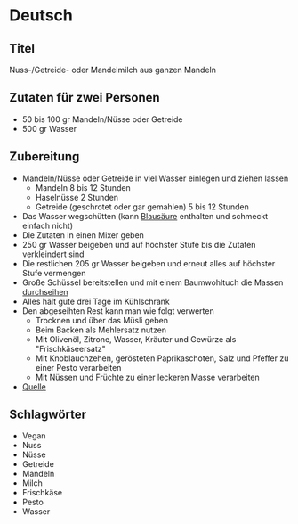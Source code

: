 # Deutsch

## Titel

Nuss-/Getreide- oder Mandelmilch aus ganzen Mandeln

## Zutaten für zwei Personen

* 50 bis 100 gr Mandeln/Nüsse oder Getreide
* 500 gr Wasser

## Zubereitung

* Mandeln/Nüsse oder Getreide in viel Wasser einlegen und ziehen lassen
    * Mandeln 8 bis 12 Stunden
    * Haselnüsse 2 Stunden
    * Getreide (geschrotet oder gar gemahlen) 5 bis 12 Stunden
* Das Wasser wegschütten (kann [Blausäure](https://de.wikipedia.org/wiki/Cyanwasserstoff) enthalten und schmeckt einfach nicht)
* Die Zutaten in einen Mixer geben
* 250 gr Wasser beigeben und auf höchster Stufe bis die Zutaten verkleindert sind
* Die restlichen 205 gr Wasser beigeben und erneut alles auf höchster Stufe vermengen
* Große Schüssel bereitstellen und mit einem Baumwohltuch die Massen [durchseihen](https://de.wikipedia.org/wiki/Seihen)
* Alles hält gute drei Tage im Kühlschrank
* Den abgeseihten Rest kann man wie folgt verwerten
    * Trocknen und über das Müsli geben
    * Beim Backen als Mehlersatz nutzen
    * Mit Olivenöl, Zitrone, Wasser, Kräuter und Gewürze als "Frischkäseersatz"
    * Mit Knoblauchzehen, gerösteten Paprikaschoten, Salz und Pfeffer zu einer Pesto verarbeiten
    * Mit Nüssen und Früchte zu einer leckeren Masse verarbeiten
* [Quelle](http://www.chefkoch.de/rezepte/2244911359562600/Mandelmilch-Nussmilch.html)

## Schlagwörter

* Vegan
* Nuss
* Nüsse
* Getreide
* Mandeln
* Milch
* Frischkäse
* Pesto
* Wasser
